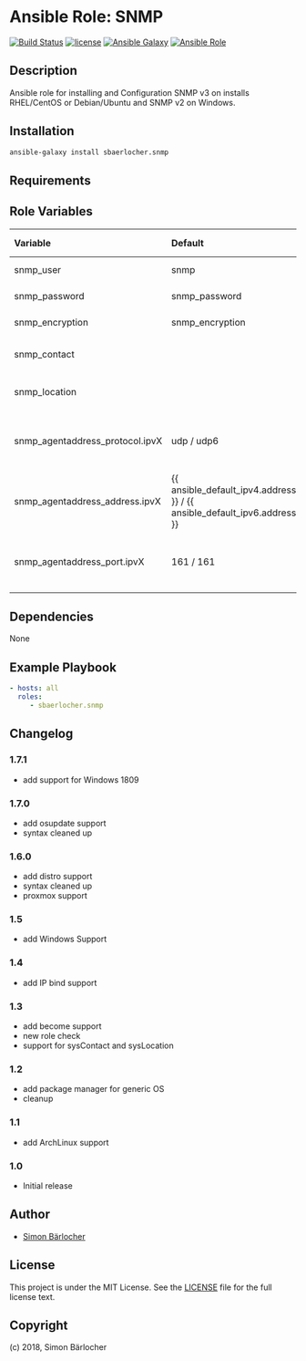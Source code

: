 # Ansible Role: SNMP

[![Build Status](https://img.shields.io/travis/sbaerlocher/ansible.snmp.svg?branch=master&style=popout-square)](https://travis-ci.org/sbaerlocher/ansible.snmp) [![license](https://img.shields.io/github/license/mashape/apistatus.svg?style=popout-square)](https://sbaerlo.ch/licence) [![Ansible Galaxy](http://img.shields.io/badge/ansible--galaxy-snmp-blue.svg?style=popout-square)](https://galaxy.ansible.com/sbaerlocher/snmp) [![Ansible Role](https://img.shields.io/ansible/role/d/9234.svg?style=popout-square)](https://galaxy.ansible.com/sbaerlocher/snmp)

## Description

Ansible role for installing and Configuration SNMP v3 on installs RHEL/CentOS or Debian/Ubuntu and SNMP v2 on Windows.

## Installation

```bash
ansible-galaxy install sbaerlocher.snmp
```

## Requirements

## Role Variables

| Variable             | Default         | Comments (type)                                   |
| :---                 | :---            | :---                                              |
| snmp_user            | snmp            | SNMP User                                         |
| snmp_password        | snmp_password   | SNMP Password                                     |
| snmp_encryption      | snmp_encryption | SNMP Encryption                                   |
| snmp_contact         |                 | Optional: System Contact                          |
| snmp_location        |                 | Optional: System Location                         |
| snmp_agentaddress_protocol.ipvX | udp / udp6 | Optional: SNMP Protocol, X for ipv4 or ipv6
| snmp_agentaddress_address.ipvX | {{ ansible_default_ipv4.address }} / {{ ansible_default_ipv6.address }} |  Optional: SNMP bind address, X for ipv4 or ipv6 |
| snmp_agentaddress_port.ipvX | 161 / 161 | Optional: SNMP port, X for ipv4 or ipv6 |

## Dependencies

None

## Example Playbook

```yml
- hosts: all
  roles:
     - sbaerlocher.snmp
```

## Changelog

### 1.7.1

* add support for Windows 1809

### 1.7.0

* add osupdate support
* syntax cleaned up

### 1.6.0

* add distro support
* syntax cleaned up
* proxmox support

### 1.5

* add Windows Support

### 1.4

* add IP bind support

### 1.3

* add become support
* new role check
* support for sysContact and sysLocation

### 1.2

* add package manager for generic OS
* cleanup

### 1.1

* add ArchLinux support

### 1.0

* Initial release

## Author

* [Simon Bärlocher](https://sbaerlocher.ch)

## License

This project is under the MIT License. See the [LICENSE](https://sbaerlo.ch/licence) file for the full license text.

## Copyright

(c) 2018, Simon Bärlocher
